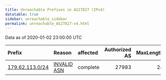 ```yaml
---
title: Unreachable Prefixes in AS27827 (IPv4)
datatable: true
sidebar: unreachable_sidebar
permalink: unreachable_AS27827-v4.html
---
```


Data as of 2020-01-02 23:00:00 UTC


<div class="datatable-begin"></div>

| Prefix                                                   | Reason                                                                                                 | affected   |   Authorized AS |   MaxLength | Anchor                                         |   unreachable /24s |
|:---------------------------------------------------------|:-------------------------------------------------------------------------------------------------------|:-----------|----------------:|------------:|:-----------------------------------------------|-------------------:|
| [179.62.113.0/24](https://stat.ripe.net/179.62.113.0/24) | [INVALID ASN](https://rpki-validator.ripe.net/announcement-preview?asn=AS27827&prefix=179.62.113.0/24) | complete   |           27983 |          24 | [LACNIC](unreachable_LACNIC_RPKI_Root-v4.html) |                  1 |

<div class="datatable-end"></div>
